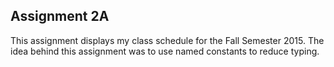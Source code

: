 Assignment 2A
--
This assignment displays my class schedule for the Fall Semester 2015.
The idea behind this assignment was to use named constants to reduce typing.
